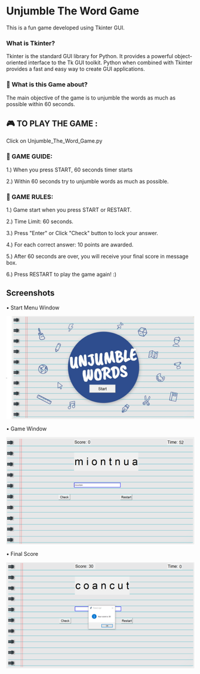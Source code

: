 # Unjumble The Word Game

This is a fun game developed using Tkinter GUI.

### What is Tkinter?

Tkinter is the standard GUI library for Python. It provides a powerful object-oriented interface to the Tk GUI toolkit.
Python when combined with Tkinter provides a fast and easy way to create GUI applications.

### 🤔 What is this Game about?

The main objective of the game is to unjumble the words as much as possible within 60 seconds.

## 🎮 TO PLAY THE GAME :

Click on Unjumble_The_Word_Game.py

### 📕 GAME GUIDE:

1.) When you press START, 60 seconds timer starts

2.) Within 60 seconds try to unjumble words as much as possible.

### 📜 GAME RULES:

1.) Game start when you press START or RESTART.

2.) Time Limit: 60 seconds.

3.) Press "Enter" or Click "Check" button to lock your answer.

4.) For each correct answer: 10 points are awarded.

5.) After 60 seconds are over, you will receive your final score in message box.

6.) Press RESTART to play the game again! :)

## Screenshots

• Start Menu Window

![](image/start-menu.jpg)

• Game Window

![](image/game-win1.jpg)

• Final Score

![](image/game-win2.jpg)
